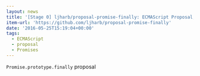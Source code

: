 ```yaml
---
layout: news
title: '[Stage 0] ljharb/proposal-promise-finally: ECMAScript Proposal, specs, and reference implementation for Promise.prototype.finally'
item-url: 'https://github.com/ljharb/proposal-promise-finally'
date: '2016-05-25T15:19:04+00:00'
tags:
  - ECMAScript
  - proposal
  - Promises
---
```

`Promise.prototype.finally` proposal
